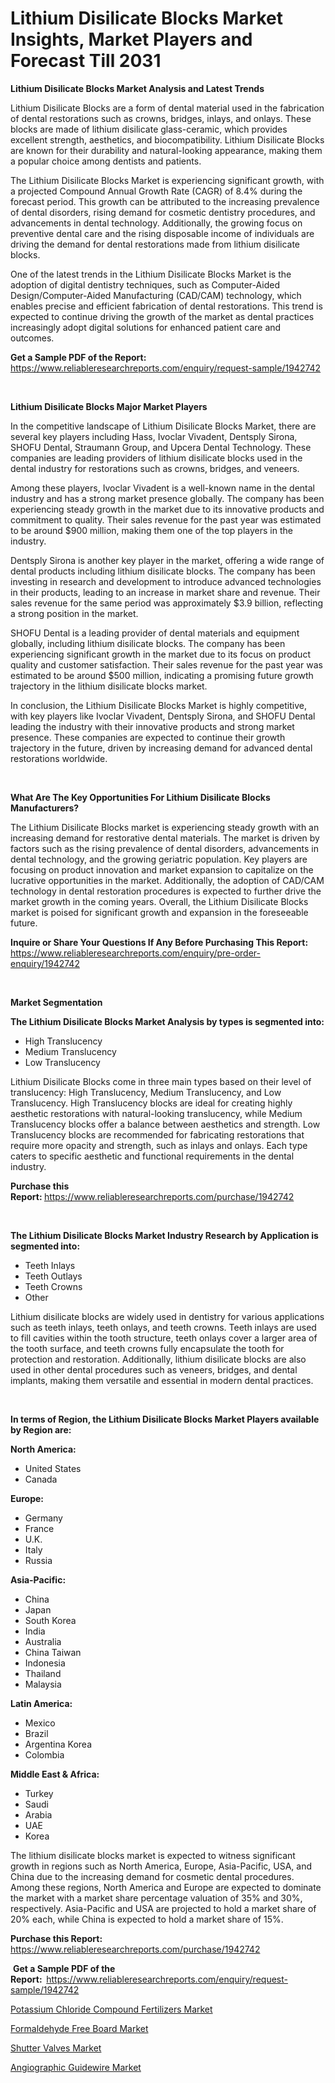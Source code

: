 <p><h1>Lithium Disilicate Blocks Market Insights, Market Players and Forecast Till 2031</h1></p><p><strong>Lithium Disilicate Blocks Market Analysis and Latest Trends</strong></p>
<p><p>Lithium Disilicate Blocks are a form of dental material used in the fabrication of dental restorations such as crowns, bridges, inlays, and onlays. These blocks are made of lithium disilicate glass-ceramic, which provides excellent strength, aesthetics, and biocompatibility. Lithium Disilicate Blocks are known for their durability and natural-looking appearance, making them a popular choice among dentists and patients.</p><p>The Lithium Disilicate Blocks Market is experiencing significant growth, with a projected Compound Annual Growth Rate (CAGR) of 8.4% during the forecast period. This growth can be attributed to the increasing prevalence of dental disorders, rising demand for cosmetic dentistry procedures, and advancements in dental technology. Additionally, the growing focus on preventive dental care and the rising disposable income of individuals are driving the demand for dental restorations made from lithium disilicate blocks.</p><p>One of the latest trends in the Lithium Disilicate Blocks Market is the adoption of digital dentistry techniques, such as Computer-Aided Design/Computer-Aided Manufacturing (CAD/CAM) technology, which enables precise and efficient fabrication of dental restorations. This trend is expected to continue driving the growth of the market as dental practices increasingly adopt digital solutions for enhanced patient care and outcomes.</p></p>
<p><strong>Get a Sample PDF of the Report:&nbsp;</strong> <a href="https://www.reliableresearchreports.com/enquiry/request-sample/1942742">https://www.reliableresearchreports.com/enquiry/request-sample/1942742</a></p>
<p>&nbsp;</p>
<p><strong>Lithium Disilicate Blocks Major Market Players</strong></p>
<p><p>In the competitive landscape of Lithium Disilicate Blocks Market, there are several key players including Hass, Ivoclar Vivadent, Dentsply Sirona, SHOFU Dental, Straumann Group, and Upcera Dental Technology. These companies are leading providers of lithium disilicate blocks used in the dental industry for restorations such as crowns, bridges, and veneers.</p><p>Among these players, Ivoclar Vivadent is a well-known name in the dental industry and has a strong market presence globally. The company has been experiencing steady growth in the market due to its innovative products and commitment to quality. Their sales revenue for the past year was estimated to be around $900 million, making them one of the top players in the industry.</p><p>Dentsply Sirona is another key player in the market, offering a wide range of dental products including lithium disilicate blocks. The company has been investing in research and development to introduce advanced technologies in their products, leading to an increase in market share and revenue. Their sales revenue for the same period was approximately $3.9 billion, reflecting a strong position in the market.</p><p>SHOFU Dental is a leading provider of dental materials and equipment globally, including lithium disilicate blocks. The company has been experiencing significant growth in the market due to its focus on product quality and customer satisfaction. Their sales revenue for the past year was estimated to be around $500 million, indicating a promising future growth trajectory in the lithium disilicate blocks market.</p><p>In conclusion, the Lithium Disilicate Blocks Market is highly competitive, with key players like Ivoclar Vivadent, Dentsply Sirona, and SHOFU Dental leading the industry with their innovative products and strong market presence. These companies are expected to continue their growth trajectory in the future, driven by increasing demand for advanced dental restorations worldwide.</p></p>
<p>&nbsp;</p>
<p><strong>What Are The Key Opportunities For Lithium Disilicate Blocks Manufacturers?</strong></p>
<p><p>The Lithium Disilicate Blocks market is experiencing steady growth with an increasing demand for restorative dental materials. The market is driven by factors such as the rising prevalence of dental disorders, advancements in dental technology, and the growing geriatric population. Key players are focusing on product innovation and market expansion to capitalize on the lucrative opportunities in the market. Additionally, the adoption of CAD/CAM technology in dental restoration procedures is expected to further drive the market growth in the coming years. Overall, the Lithium Disilicate Blocks market is poised for significant growth and expansion in the foreseeable future.</p></p>
<p><strong>Inquire or Share Your Questions If Any Before Purchasing This Report:</strong> <a href="https://www.reliableresearchreports.com/enquiry/pre-order-enquiry/1942742">https://www.reliableresearchreports.com/enquiry/pre-order-enquiry/1942742</a></p>
<p>&nbsp;</p>
<p><strong>Market Segmentation</strong></p>
<p><strong>The Lithium Disilicate Blocks Market Analysis by types is segmented into:</strong></p>
<p><ul><li>High Translucency</li><li>Medium Translucency</li><li>Low Translucency</li></ul></p>
<p><p>Lithium Disilicate Blocks come in three main types based on their level of translucency: High Translucency, Medium Translucency, and Low Translucency. High Translucency blocks are ideal for creating highly aesthetic restorations with natural-looking translucency, while Medium Translucency blocks offer a balance between aesthetics and strength. Low Translucency blocks are recommended for fabricating restorations that require more opacity and strength, such as inlays and onlays. Each type caters to specific aesthetic and functional requirements in the dental industry.</p></p>
<p><strong>Purchase this Report:&nbsp;</strong><a href="https://www.reliableresearchreports.com/purchase/1942742">https://www.reliableresearchreports.com/purchase/1942742</a></p>
<p>&nbsp;</p>
<p><strong>The Lithium Disilicate Blocks Market Industry Research by Application is segmented into:</strong></p>
<p><ul><li>Teeth Inlays</li><li>Teeth Outlays</li><li>Teeth Crowns</li><li>Other</li></ul></p>
<p><p>Lithium disilicate blocks are widely used in dentistry for various applications such as teeth inlays, teeth onlays, and teeth crowns. Teeth inlays are used to fill cavities within the tooth structure, teeth onlays cover a larger area of the tooth surface, and teeth crowns fully encapsulate the tooth for protection and restoration. Additionally, lithium disilicate blocks are also used in other dental procedures such as veneers, bridges, and dental implants, making them versatile and essential in modern dental practices.</p></p>
<p>&nbsp;</p>
<p><strong>In terms of Region, the Lithium Disilicate Blocks Market Players available by Region are:</strong></p>
<p>
    <p> <strong> North America: </strong>
        <ul>
            <li>United States</li>
            <li>Canada</li>
        </ul>
        </p> 
    <p> <strong> Europe: </strong>
        <ul>
            <li>Germany</li>
            <li>France</li>
            <li>U.K.</li>
            <li>Italy</li>
            <li>Russia</li>
        </ul>
        </p> 
    <p> <strong> Asia-Pacific: </strong>
        <ul>
            <li>China</li>
            <li>Japan</li>
            <li>South Korea</li>
            <li>India</li>
            <li>Australia</li>
            <li>China Taiwan</li>
            <li>Indonesia</li>
            <li>Thailand</li>
            <li>Malaysia</li>
        </ul>
        </p> 
    <p> <strong> Latin America: </strong>
        <ul>
            <li>Mexico</li>
            <li>Brazil</li>
            <li>Argentina Korea</li>
            <li>Colombia</li>
        </ul>
        </p> 
    <p> <strong> Middle East & Africa: </strong>
        <ul>
            <li>Turkey</li>
            <li>Saudi</li>
            <li>Arabia</li>
            <li>UAE</li>
            <li>Korea</li>
        </ul>
    </p>
    </p>
<p><p>The lithium disilicate blocks market is expected to witness significant growth in regions such as North America, Europe, Asia-Pacific, USA, and China due to the increasing demand for cosmetic dental procedures. Among these regions, North America and Europe are expected to dominate the market with a market share percentage valuation of 35% and 30%, respectively. Asia-Pacific and USA are projected to hold a market share of 20% each, while China is expected to hold a market share of 15%.</p></p>
<p><strong>Purchase this Report: </strong><a href="https://www.reliableresearchreports.com/purchase/1942742">https://www.reliableresearchreports.com/purchase/1942742</a></p>
<p>&nbsp;<strong>Get a Sample PDF of the Report:&nbsp;&nbsp;</strong><a href="https://www.reliableresearchreports.com/enquiry/request-sample/1942742">https://www.reliableresearchreports.com/enquiry/request-sample/1942742</a></p>
<p><strong></strong></p>
<p><p><a href="https://military-diascia-e68.notion.site/Potassium-Chloride-Compound-Fertilizers-Market-Size-Reflecting-a-Forecast-Till-2031-Market-By-Type--25709d2813dd4eb59ea3be5fd48752c8">Potassium Chloride Compound Fertilizers Market</a></p><p><a href="https://view.publitas.com/reportprime-1/formaldehyde-free-board-market-size-focuses-on-market-dynamics-in-depth-analysis-and-future-projections-of-its-market-forecasted-for-period-from-2024-to-2031/">Formaldehyde Free Board Market</a></p><p><a href="https://view.publitas.com/reportprime-1/shutter-valves-market-challenges-opportunities-and-growth-drivers-and-major-market-players-forecasted-for-period-from-2024-2031/">Shutter Valves Market</a></p><p><a href="https://view.publitas.com/reportprime-1/angiographic-guidewire-market-research-report-provides-critical-insights-that-can-help-shape-business-development-and-investment-strategies/">Angiographic Guidewire Market</a></p></p>